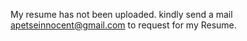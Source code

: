 My resume has not been uploaded. kindly send a mail apetseinnocent@gmail.com to request for my Resume.
